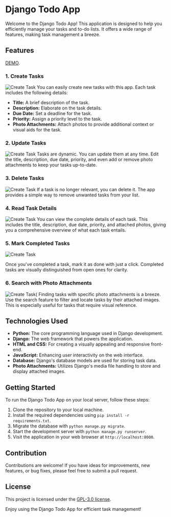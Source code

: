 # Django Todo App

Welcome to the Django Todo App! This application is designed to help you efficiently manage your tasks and to-do lists. It offers a wide range of features, making task management a breeze.

## Features
[DEMO](https://django-todo-app-xszx.onrender.com/).
### 1. Create Tasks
![Create Task](https://github.com/Solomonkassa/Django-Todo-app/raw/main/Assets/27.10.2023_15.45.34_REC.png)
You can easily create new tasks with this app. Each task includes the following details:

- **Title:** A brief description of the task.
- **Description:** Elaborate on the task details.
- **Due Date:** Set a deadline for the task.
- **Priority:** Assign a priority level to the task.
- **Photo Attachments:** Attach photos to provide additional context or visual aids for the task.

### 2. Update Tasks
![Create Task](https://github.com/Solomonkassa/Todoapp/blob/main/Assets/27.10.2023_15.57.12_REC.png)
Tasks are dynamic. You can update them at any time. Edit the title, description, due date, priority, and even add or remove photo attachments to keep your tasks up-to-date.

### 3. Delete Tasks
![Create Task](https://github.com/Solomonkassa/Todoapp/blob/main/Assets/27.10.2023_15.55.24_REC.png)
If a task is no longer relevant, you can delete it. The app provides a simple way to remove unwanted tasks from your list.

### 4. Read Task Details
![Create Task](https://github.com/Solomonkassa/Todoapp/blob/main/Assets/27.10.2023_15.52.39_REC.png)
You can view the complete details of each task. This includes the title, description, due date, priority, and attached photos, giving you a comprehensive overview of what each task entails.

### 5. Mark Completed Tasks
![Create Task](https://github.com/Solomonkassa/Todoapp/blob/main/Assets/27.10.2023_15.55.24_REC.png)

Once you've completed a task, mark it as done with just a click. Completed tasks are visually distinguished from open ones for clarity.

### 6. Search with Photo Attachments
![Create Task(](https://github.com/Solomonkassa/Todoapp/blob/main/Assets/27.10.2023_15.58.21_REC.png)
Finding tasks with specific photo attachments is a breeze. Use the search feature to filter and locate tasks by their attached images. This is especially useful for tasks that require visual reference.

## Technologies Used

- **Python:** The core programming language used in Django development.
- **Django:** The web framework that powers the application.
- **HTML and CSS:** For creating a visually appealing and responsive front-end.
- **JavaScript:** Enhancing user interactivity on the web interface.
- **Database:** Django's database models are used for storing task data.
- **Photo Attachments:** Utilizes Django's media file handling to store and display attached images.

## Getting Started

To run the Django Todo App on your local server, follow these steps:

1. Clone the repository to your local machine.
2. Install the required dependencies using `pip install -r requirements.txt`.
3. Migrate the database with `python manage.py migrate`.
4. Start the development server with `python manage.py runserver`.
5. Visit the application in your web browser at `http://localhost:8000`.

## Contribution

Contributions are welcome! If you have ideas for improvements, new features, or bug fixes, please feel free to submit a pull request.

## License

This project is licensed under the [GPL-3.0 license](LICENSE).

Enjoy using the Django Todo App for efficient task management!

